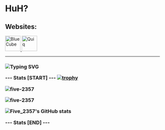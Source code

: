 <h1 align="left">HuH?</h1>

## Websites:
</a>
<a href="https://blue-cube-5.vercel.app/" title="BlueCube">
  <img src="https://blue-cube-5.vercel.app/favicon.ico" alt="BlueCube" width="50"/>
<a href="https://quiq.vercel.app/" title="Quiq">
  <img src="https://quiq.vercel.app/favicon.png" alt="Quiq" width="50"/>
</a>

---------

<h3 align="left">

![Typing SVG](https://readme-typing-svg.herokuapp.com?size=40&lines=What+You+Looking+At.)

--- Stats [START] ---
[![trophy](https://github-profile-trophy.vercel.app/?username=five-2357)](https://github.com/five-2357/github-profile-trophy)

![five-2357](https://github-readme-stats.vercel.app/api?username=five-2357&show_icons=true&theme=tokyonight&hide=["issues"])

![five-2357](https://github-readme-stats.vercel.app/api/top-langs?username=five-2357&show_icons=true&theme=tokyonight&layout=compact)

<!-- New stats added -->
![Five_2357's GitHub stats](https://github-readme-streak-stats.herokuapp.com/?user=five-2357&theme=tokyonight)

--- Stats [END] ---
